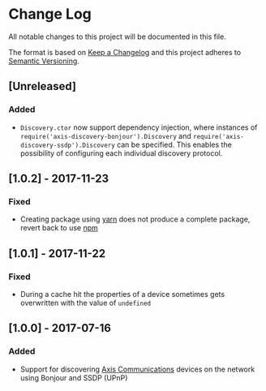 # Change Log

All notable changes to this project will be documented in this file.

The format is based on [Keep a Changelog](http://keepachangelog.com/) and this project adheres to [Semantic Versioning](http://semver.org/).

## [Unreleased]

### Added

- `Discovery.ctor` now support dependency injection, where instances of `require('axis-discovery-bonjour').Discovery` and `require('axis-discovery-ssdp').Discovery` can be specified. This enables the possibility of configuring  each individual discovery protocol.

## [1.0.2] - 2017-11-23

### Fixed

- Creating package using [yarn](https://yarnpkg.com/en/) does not produce a complete package, revert back to use [npm](https://www.npmjs.com/)

## [1.0.1] - 2017-11-22

### Fixed

- During a cache hit the properties of a device sometimes gets overwritten with the value of `undefined`

## [1.0.0] - 2017-07-16

### Added

- Support for discovering [Axis Communications](http://www.axis.com/) devices on the network using Bonjour and SSDP (UPnP)
